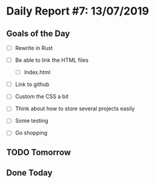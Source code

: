 # Daily Report #7: 13/07/2019

## Goals of the Day

- [ ] Rewrite in Rust

- [ ] Be able to link the HTML files

    - [ ] Index.html

- [ ] Link to github

- [ ] Custom the CSS a bit

- [ ] Think about how to store several projects easily

- [ ] Some testing

- [ ] Go shopping

## TODO Tomorrow


## Done Today


